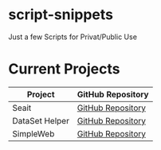 # script-snippets
Just a few Scripts for Privat/Public Use


# Current Projects

| Project | GitHub Repository |
| ------- | ----------------- |
| Seait   | [GitHub Repository](https://github.com/diStyApps/seait) |
| DataSet Helper | [GitHub Repository](https://github.com/AsaTyr2018/Dataset-Helper) |
| SimpleWeb | [GitHub Repository](https://github.com/AsaTyr2018/SimpleWeb) |


